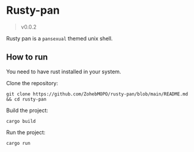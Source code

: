# Rusty-pan

> v0.0.2

Rusty pan is a `pansexual` themed unix shell.

## How to run

You need to have rust installed in your system.

Clone the repository:

```
git clone https://github.com/ZohebMOPO/rusty-pan/blob/main/README.md && cd rusty-pan
```

Build the project:

```
cargo build
```

Run the project:

```
cargo run
```
